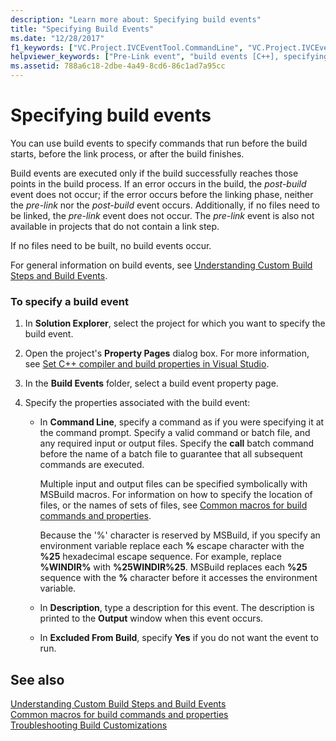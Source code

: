 ```yaml
---
description: "Learn more about: Specifying build events"
title: "Specifying Build Events"
ms.date: "12/28/2017"
f1_keywords: ["VC.Project.IVCEventTool.CommandLine", "VC.Project.IVCEventTool.ExcludedFromBuild", "VC.Project.IVCEventTool.Description"]
helpviewer_keywords: ["Pre-Link event", "build events [C++], specifying", "custom build steps [C++], build events", "builds [C++], events", "events [C++], build", "builds [C++], customizing C++", "build events [C++]", "post-build events"]
ms.assetid: 788a6c18-2dbe-4a49-8cd6-86c1ad7a95cc
---
```

# Specifying build events

You can use build events to specify commands that run before the build starts, before the link process, or after the build finishes.

Build events are executed only if the build successfully reaches those points in the build process. If an error occurs in the build, the *post-build* event does not occur; if the error occurs before the linking phase, neither the *pre-link* nor the *post-build* event occurs. Additionally, if no files need to be linked, the *pre-link* event does not occur. The *pre-link* event is also not available in projects that do not contain a link step.

If no files need to be built, no build events occur.

For general information on build events, see [Understanding Custom Build Steps and Build Events](understanding-custom-build-steps-and-build-events.md).

### To specify a build event

1. In **Solution Explorer**, select the project for which you want to specify the build event.

1. Open the project's **Property Pages** dialog box. For more information, see [Set C++ compiler and build properties in Visual Studio](working-with-project-properties.md).

1. In the **Build Events** folder, select a build event property page.

1. Specify the properties associated with the build event:

   - In **Command Line**, specify a command as if you were specifying it at the command prompt. Specify a valid command or batch file, and any required input or output files. Specify the **call** batch command before the name of a batch file to guarantee that all subsequent commands are executed.

      Multiple input and output files can be specified symbolically with MSBuild macros. For information on how to specify the location of files, or the names of sets of files, see [Common macros for build commands and properties](reference/common-macros-for-build-commands-and-properties.md).

      Because the '%' character is reserved by MSBuild, if you specify an environment variable replace each **%** escape character with the **%25** hexadecimal escape sequence. For example, replace **%WINDIR%** with **%25WINDIR%25**. MSBuild replaces each **%25** sequence with the **%** character before it accesses the environment variable.

   - In **Description**, type a description for this event. The description is printed to the **Output** window when this event occurs.

   - In **Excluded From Build**, specify **Yes** if you do not want the event to run.

## See also

[Understanding Custom Build Steps and Build Events](understanding-custom-build-steps-and-build-events.md)<br>
[Common macros for build commands and properties](reference/common-macros-for-build-commands-and-properties.md)<br>
[Troubleshooting Build Customizations](troubleshooting-build-customizations.md)
